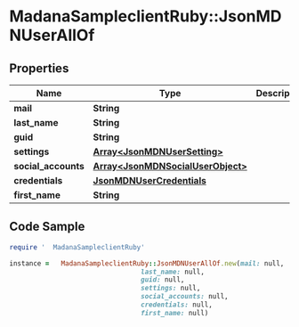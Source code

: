 #   MadanaSampleclientRuby::JsonMDNUserAllOf

## Properties

Name | Type | Description | Notes
------------ | ------------- | ------------- | -------------
**mail** | **String** |  | [optional] 
**last_name** | **String** |  | [optional] 
**guid** | **String** |  | [optional] 
**settings** | [**Array&lt;JsonMDNUserSetting&gt;**](JsonMDNUserSetting.md) |  | [optional] 
**social_accounts** | [**Array&lt;JsonMDNSocialUserObject&gt;**](JsonMDNSocialUserObject.md) |  | [optional] 
**credentials** | [**JsonMDNUserCredentials**](JsonMDNUserCredentials.md) |  | [optional] 
**first_name** | **String** |  | [optional] 

## Code Sample

```ruby
require '  MadanaSampleclientRuby'

instance =   MadanaSampleclientRuby::JsonMDNUserAllOf.new(mail: null,
                                 last_name: null,
                                 guid: null,
                                 settings: null,
                                 social_accounts: null,
                                 credentials: null,
                                 first_name: null)
```


